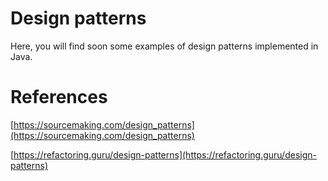 # Design patterns

Here, you will find soon some examples of design patterns implemented in Java.



# References

[https://sourcemaking.com/design_patterns](https://sourcemaking.com/design_patterns)

[https://refactoring.guru/design-patterns](https://refactoring.guru/design-patterns)


